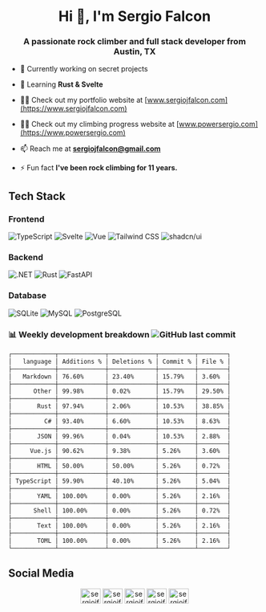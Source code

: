 <h1 align="center">Hi 👋, I'm Sergio Falcon</h1>
<h3 align="center">A passionate rock climber and full stack developer from Austin, TX</h3>

- 🔭 Currently working on secret projects

- 🌱 Learning **Rust & Svelte**

- 👨‍💻 Check out my portfolio website at [www.sergiojfalcon.com](https://www.sergiojfalcon.com)

- 👨‍💻 Check out my climbing progress website at [www.powersergio.com](https://www.powersergio.com)

- 📫 Reach me at **sergiojfalcon@gmail.com**

- ⚡ Fun fact **I've been rock climbing for 11 years.**

## Tech Stack

### Frontend

![TypeScript](https://img.shields.io/badge/typescript-icon?style=for-the-badge&logo=typescript&color=%23555555)
![Svelte](https://img.shields.io/badge/svelte-icon?style=for-the-badge&logo=svelte&color=%23555555)
![Vue](https://img.shields.io/badge/vue.js-icon?style=for-the-badge&logo=vue.js&color=%23555555)
![Tailwind CSS](https://img.shields.io/badge/tailwindcss-icon?style=for-the-badge&logo=tailwindcss&color=%23555555)
![shadcn/ui](https://img.shields.io/badge/shadcn%2Fui-icon?style=for-the-badge&logo=shadcn%2Fui&color=%23555555)

### Backend

![.NET](https://img.shields.io/badge/.net-icon?style=for-the-badge&logo=.net&color=%23555555)
![Rust](https://img.shields.io/badge/rust-icon?style=for-the-badge&logo=rust&color=%23555555)
![FastAPI](https://img.shields.io/badge/FastAPI-icon?style=for-the-badge&logo=fastapi&color=%23555555)

### Database

![SQLite](https://img.shields.io/badge/sqlite-icon?style=for-the-badge&logo=sqlite&color=%23555555)
![MySQL](https://img.shields.io/badge/mysql-icon?style=for-the-badge&logo=mysql&color=%23555555)
![PostgreSQL](https://img.shields.io/badge/postgresql-icon?style=for-the-badge&logo=postgresql&color=%23555555)

### 📊 Weekly development breakdown ![GitHub last commit](https://img.shields.io/github/last-commit/sergiojfalcon/sergiojfalcon)

```txt
┌────────────┬─────────────┬─────────────┬──────────┬────────┐
│   language │ Additions % │ Deletions % │ Commit % │ File % │
├────────────┼─────────────┼─────────────┼──────────┼────────┤
│   Markdown │ 76.60%      │ 23.40%      │ 15.79%   │ 3.60%  │
├────────────┼─────────────┼─────────────┼──────────┼────────┤
│      Other │ 99.98%      │ 0.02%       │ 15.79%   │ 29.50% │
├────────────┼─────────────┼─────────────┼──────────┼────────┤
│       Rust │ 97.94%      │ 2.06%       │ 10.53%   │ 38.85% │
├────────────┼─────────────┼─────────────┼──────────┼────────┤
│         C# │ 93.40%      │ 6.60%       │ 10.53%   │ 8.63%  │
├────────────┼─────────────┼─────────────┼──────────┼────────┤
│       JSON │ 99.96%      │ 0.04%       │ 10.53%   │ 2.88%  │
├────────────┼─────────────┼─────────────┼──────────┼────────┤
│     Vue.js │ 90.62%      │ 9.38%       │ 5.26%    │ 3.60%  │
├────────────┼─────────────┼─────────────┼──────────┼────────┤
│       HTML │ 50.00%      │ 50.00%      │ 5.26%    │ 0.72%  │
├────────────┼─────────────┼─────────────┼──────────┼────────┤
│ TypeScript │ 59.90%      │ 40.10%      │ 5.26%    │ 5.04%  │
├────────────┼─────────────┼─────────────┼──────────┼────────┤
│       YAML │ 100.00%     │ 0.00%       │ 5.26%    │ 2.16%  │
├────────────┼─────────────┼─────────────┼──────────┼────────┤
│      Shell │ 100.00%     │ 0.00%       │ 5.26%    │ 0.72%  │
├────────────┼─────────────┼─────────────┼──────────┼────────┤
│       Text │ 100.00%     │ 0.00%       │ 5.26%    │ 2.16%  │
├────────────┼─────────────┼─────────────┼──────────┼────────┤
│       TOML │ 100.00%     │ 0.00%       │ 5.26%    │ 2.16%  │
└────────────┴─────────────┴─────────────┴──────────┴────────┘
```
## Social Media

<p align="center">
    <a href="https://www.youtube.com/@powersergio" target="blank"><img align="center" src="https://raw.githubusercontent.com/rahuldkjain/github-profile-readme-generator/master/src/images/icons/Social/youtube.svg" alt="sergiojfalcon" height="30" width="40" /></a>
    <a href="https://instagram.com/sergiojfalcon" target="blank"><img align="center" src="https://raw.githubusercontent.com/rahuldkjain/github-profile-readme-generator/master/src/images/icons/Social/instagram.svg" alt="sergiojfalcon" height="30" width="40" /></a>
    <a href="https://linkedin.com/in/sergiojfalcon" target="blank"><img align="center" src="https://raw.githubusercontent.com/rahuldkjain/github-profile-readme-generator/master/src/images/icons/Social/linked-in-alt.svg" alt="sergiojfalcon" height="30" width="40" /></a>
    <a href="https://fb.com/sergiojfalcon" target="blank"><img align="center" src="https://raw.githubusercontent.com/rahuldkjain/github-profile-readme-generator/master/src/images/icons/Social/facebook.svg" alt="sergiojfalcon" height="30" width="40" /></a>
    <a href="https://twitter.com/sergiojfalcon" target="blank"><img align="center" src="https://raw.githubusercontent.com/rahuldkjain/github-profile-readme-generator/master/src/images/icons/Social/twitter.svg" alt="sergiojfalcon" height="30" width="40" /></a>
</p>